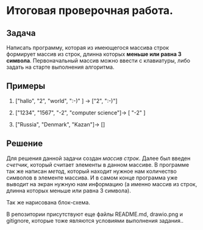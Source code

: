 # Итоговая проверочная работа.

## Задача
 Написать программу, которая из имеющегося массива строк формирует массив из строк, длинна которых **меньше или равна 3 символа**. Первоначальный массив можно ввести с клавиатуры, либо задать на старте выполнения алгоритма. 

## Примеры
1. ["hallo", "2", "world", ":-)" ] -> ["2", ":-)"]

2. ["1234", "1567", "-2", "computer science"]-> [ "-2" ]

3. ["Russia", "Denmark", "Kazan"]-> []

## Решение

Для решения данной задачи создан *массив строк*. Далее был введен *счетчик*, который считает элементы в данном массиве. В программе так же написан *метод*, который находит нужное нам количество символов в элементе массива. И в самом конце программа уже выводит на экран нужную нам информацию (а именно массив из строк, длинна которых меньше или равна 3 символа).

Так же нарисована блок-схема.

В репозитории присутствуют еще файлы README.md, drawio.png и gitignore, которые тоже являются условиями выполнения задания..
